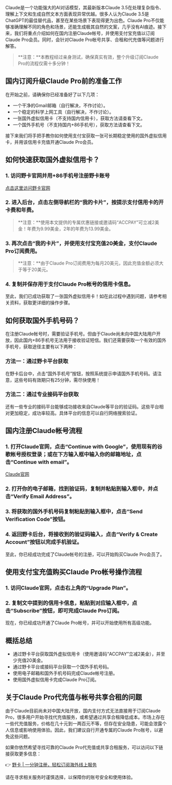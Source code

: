 Claude是一个功能强大的AI对话模型，其最新版本Claude 3.5在处理复杂指令、理解上下文和生成自然文本方面表现异常优越。很多人认为Claude 3.5是ChatGPT的最佳替代品，甚至在某些场景下表现得更为出色。Claude Pro不仅能够准确理解不同的角色和场景，还能生成极其自然的文案，几乎没有AI痕迹。接下来，我们将重点介绍如何在国内注册Claude帐号，并使用支付宝充值以订阅Claude Pro会员。同时，会针对Claude Pro帐号共享、合租和代充值等问题进行解答。

> **注意：**本教程经过亲身测试，确保真实有效，整个升级订阅Claude Pro的流程仅需十多分钟！

## 国内订阅升级Claude Pro前的准备工作

在开始之前，请确保你已经准备好了以下几项：

- 一个干净的Gmail邮箱（自行解决，不作讨论）。
- 一个稳定的科学上网工具（自行解决，不作讨论）。
- 一张国外虚拟信用卡（不支持国内信用卡），获取方法请查看下文。
- 一个国外手机号（不支持国内+86手机号），获取方法请查看下文。

接下来我们将手把手教你如何使用支付宝获取一张可长期稳定使用的国外虚拟信用卡，并用该信用卡充值开通Claude Pro会员。

## 如何快速获取国外虚拟信用卡？

### 1. 访问野卡官网并用+86手机号注册野卡账号

[点击这里访问野卡官网](https://bit.ly/bewildcard)

### 2. 进入后台，点击左侧导航栏的“我的卡片”，按提示支付信用卡的开卡费和年费。

> **注意：**使用本文提供的专属优惠链接或邀请码“ACCPAY”可立减2美金！年费为9.99美金，2年的年费为13.99美金。

### 3. 再次点击“我的卡片”，并使用支付宝充值20美金，支付Claude Pro订阅费用。

> **注意：**由于Claude Pro订阅费用为每月20美元，因此充值金额必须大于等于20美元。

### 4. 复制并保存用于支付Claude Pro帐号的信用卡信息。

至此，我们已成功获取了一张国外虚拟信用卡！如在此过程中遇到问题，请参考相关资料，获取更详细的操作步骤。

## 如何获取国外手机号码？

在注册Claude帐号时，需要验证手机号。但由于Claude尚未向中国大陆用户开放，因此国内+86手机号无法用于接收验证短信。我们还需要获取一个有效的国外手机号，获取途径主要有以下两种：

### 方法一：通过野卡平台获取

在野卡后台中，点击“国外手机号”按钮，按照系统提示申请国外手机号码。请注意，这些号码有效期只有25分钟，需尽快使用！

### 方法二：通过专业接码平台获取

还有一些专业的接码平台能够成功接收来自Claude等平台的验证码。这些平台相对更加稳定，成功率较高。具体平台的信息可以自行网络搜索验证。

## 国内注册Claude帐号流程

### 1. 打开Claude官网，点击“Continue with Google”，使用现有的谷歌帐号授权登录；或在下方输入框中输入你的邮箱地址，点击“Continue with email”。

[Claude官网](https://claude.ai/)

### 2. 打开你的电子邮箱，找到验证码，复制并粘贴到输入框中，并点击“Verify Email Address”。

### 3. 将获取的国外手机号码复制粘贴到输入框中，点击“Send Verification Code”按钮。

### 4. 返回野卡后台，将接收到的验证码输入，点击“Verify & Create Account”按钮以完成手机验证。

至此，你已经成功完成了Claude帐号的注册，可以开始购买Claude Pro会员了。

## 使用支付宝充值购买Claude Pro帐号操作流程

### 1. 访问Claude官网，点击右上角的“Upgrade Plan”。

### 2. 复制文中提到的信用卡信息，粘贴到对应输入框中，点击“Subscribe”按钮，即可完成Claude Pro订阅。

现在，你已经成功开通了Claude Pro帐号，并可以开始使用所有高级功能。

## 概括总结

- 通过野卡平台获取国外虚拟信用卡（使用邀请码“ACCPAY”立减2美金），并至少充值20美金。
- 通过野卡平台或接码平台获取一个国外手机号码。
- 使用电子邮箱和国外手机号码完成Claude帐号注册。
- 使用国外虚拟信用卡完成Claude Pro订阅。

## 关于Claude Pro代充值与帐号共享合租的问题

由于Claude目前尚未对中国大陆开放，国内支付方式无法直接用于订阅Claude Pro，很多用户开始寻找代充值服务，或希望通过共享合租降低成本。市场上存在一些代充值服务，价格在几十元到一两百元不等，但存在安全隐患，可能会泄露个人信息或影响使用体验。因此，我们建议自行开通专属的Claude Pro账号，以避免这些问题。

如果你依然希望寻找可靠的Claude Pro代充值或共享合租服务，可以访问以下链接获取更多信息：

👉 [野卡 | 一分钟注册，轻松订阅海外线上服务](https://bit.ly/bewildcard)

请在寻求相关服务时谨慎选择，以保障你的账号安全和使用体验。